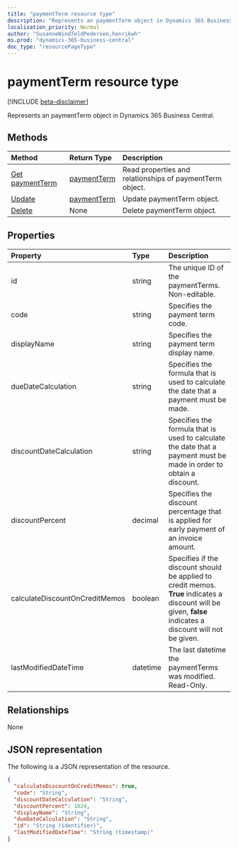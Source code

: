 ```yaml
---
title: "paymentTerm resource type"
description: "Represents an paymentTerm object in Dynamics 365 Business Central."
localization_priority: Normal
author: "SusanneWindfeldPedersen,henrikwh"
ms.prod: "dynamics-365-business-central"
doc_type: "resourcePageType"
---
```


# paymentTerm resource type

[!INCLUDE [beta-disclaimer](../../includes/beta-disclaimer.md)]

Represents an paymentTerm object in Dynamics 365 Business Central.

## Methods

| Method       | Return Type | Description |
|:-------------|:------------|:------------|
| [Get paymentTerm](../api/dynamics-paymentterm-get.md) | [paymentTerm](dynamics-paymentterm.md) | Read properties and relationships of paymentTerm object. |
| [Update](../api/dynamics-paymentterm-update.md) | [paymentTerm](dynamics-paymentterm.md) | Update paymentTerm object. |
| [Delete](../api/dynamics-paymentterm-delete.md) | None | Delete paymentTerm object. |

## Properties

| Property     | Type        | Description |
|:-----------------------------|:-------|:----------------------------------------------------------|
|id                            |string    |The unique ID of the paymentTerms. Non-editable.           |
|code                          |string  |Specifies the payment term code.                           |
|displayName                   |string  |Specifies the payment term display name.                   |
|dueDateCalculation            |string  |Specifies the formula that is used to calculate the date that a payment must be made.|
|discountDateCalculation       |string  |Specifies the formula that is used to calculate the date that a payment must be made in order to obtain a discount.|
|discountPercent               |decimal |Specifies the discount percentage that is applied for early payment of an invoice amount.|
|calculateDiscountOnCreditMemos|boolean |Specifies if the discount should be applied to credit memos. **True** indicates a discount will be given, **false** indicates a discount will not be given.|
|lastModifiedDateTime          |datetime|The last datetime the paymentTerms was modified. Read-Only.|  

## Relationships

None

## JSON representation

The following is a JSON representation of the resource.

<!-- {
  "blockType": "resource",
  "optionalProperties": [

  ],
  "@odata.type": "microsoft.graph.paymentTerm",
  "baseType": "",
  "keyProperty": "id"
}-->

```json
{
  "calculateDiscountOnCreditMemos": true,
  "code": "String",
  "discountDateCalculation": "String",
  "discountPercent": 1024,
  "displayName": "String",
  "dueDateCalculation": "String",
  "id": "String (identifier)",
  "lastModifiedDateTime": "String (timestamp)"
}
```

<!-- uuid: 16cd6b66-4b1a-43a1-adaf-3a886856ed98
2019-02-04 14:57:30 UTC -->
<!-- {
  "type": "#page.annotation",
  "description": "paymentTerm resource",
  "keywords": "",
  "section": "documentation",
  "tocPath": ""
}-->
